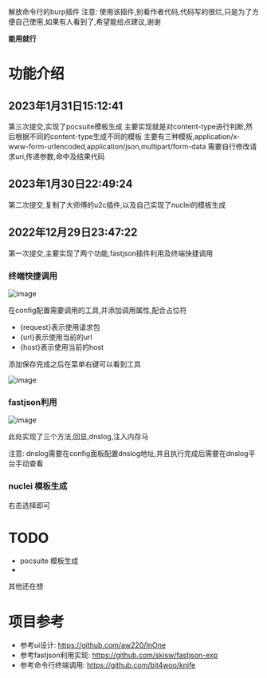 解放命令行的burp插件
注意: 使用该插件,别看作者代码,代码写的很烂,只是为了方便自己使用,如果有人看到了,希望能给点建议,谢谢

**能用就行**

# 功能介绍

## 2023年1月31日15:12:41

第三次提交,实现了pocsuite模板生成
主要实现就是对content-type进行判断,然后根据不同的content-type生成不同的模板
主要有三种模板,application/x-www-form-urlencoded,application/json,multipart/form-data
需要自行修改请求uri,传递参数,命中及结果代码

## 2023年1月30日22:49:24 

第二次提交,复制了大师傅的u2c插件,以及自己实现了nuclei的模板生成

## 2022年12月29日23:47:22

第一次提交,主要实现了两个功能,fastjson插件利用及终端快捷调用

### 终端快捷调用

![image](https://user-images.githubusercontent.com/27048404/209977213-c2bf27a9-3b55-48b2-9d43-7b58b56f8243.png)

在config配置需要调用的工具,并添加调用属性,配合占位符

- {request}表示使用请求包
- {url}表示使用当前的url
- {host}表示使用当前的host

添加保存完成之后在菜单右键可以看到工具

![image](https://user-images.githubusercontent.com/27048404/209978460-69f493a9-de9b-4daa-b717-f7508f03cdb7.png)

### fastjson利用

![image](https://user-images.githubusercontent.com/27048404/209977549-37b597cf-24f6-4ee8-95b1-23e016138eee.png)

此处实现了三个方法,回显,dnslog,注入内存马

注意: dnslog需要在config面板配置dnslog地址,并且执行完成后需要在dnslog平台手动查看

### nuclei 模板生成

右击选择即可

# TODO

- pocsuite 模板生成
- 

其他还在想

# 项目参考

- 参考ui设计: https://github.com/aw220/InOne
- 参考fastjson利用实现: https://github.com/skisw/fastjson-exp
- 参考命令行终端调用: https://github.com/bit4woo/knife
